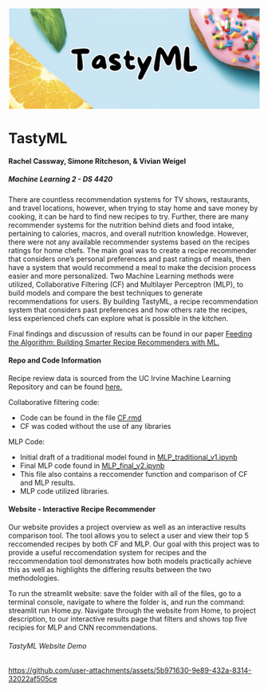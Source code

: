 ![Cover Photo](Figures/cover_photo.png)
# TastyML
#### Rachel Cassway, Simone Ritcheson, & Vivian Weigel
##### Machine Learning 2 - DS 4420
There are countless recommendation systems for TV shows, restaurants, and travel locations, however, when trying to stay home and save money by cooking, it can be hard to find new recipes to try. Further, there are many recommender systems for the nutrition behind diets and food intake, pertaining to calories, macros, and overall nutrition knowledge. However, there were not any available recommender systems based on the recipes ratings for home chefs. The main goal was to create a recipe recommender that considers one’s personal preferences and past ratings of meals, then have a system that would recommend a meal to make the decision process easier and more personalized. Two Machine Learning methods were utilized, Collaborative Filtering (CF) and Multilayer Perceptron (MLP), to build models and compare the best techniques to generate recommendations for users. By building TastyML, a recipe recommendation system that considers past preferences and how others rate the recipes, less experienced chefs can explore what is possible in the kitchen.

Final findings and discussion of results can be found in our paper [Feeding the Algorithm: Building Smarter Recipe Recommenders with ML.](https://docs.google.com/document/d/1GAl89seOvv264gRqhJNJVndyUBb7bOQsP3iJYP6fIVQ/edit?usp=sharing)

#### Repo and Code Information
Recipe review data is sourced from the UC Irvine Machine Learning Repository and can be found [here.](https://archive.ics.uci.edu/dataset/911/recipe+reviews+and+user+feedback+dataset) 

Collaborative filtering code:
  - Code can be found in the file [CF.rmd](CF.Rmd)
  - CF was coded without the use of any libraries
    
MLP Code:
  - Initial draft of a traditional model found in [MLP_traditional_v1.ipynb](MLP_traditional_v1.ipynb)
  - Final MLP code found in [MLP_final_v2.ipynb](MLP_final_v2.ipynb)
  - This file also contains a reccomender function and comparison of CF and MLP results.
  - MLP code utilized libraries.

#### Website - Interactive Recipe Recommender
Our website provides a project overview as well as an interactive results comparison tool. The tool allows you to select a user and view their top 5 reccomended recipes by both CF and MLP. 
Our goal with this project was to provide a useful reccomendation system for recipes and the reccommendation tool demonstrates how both models practically achieve this as well as highlights the differing results between the two methodologies.

To run the streamlit website: save the folder with all of the files, go to a terminal console, navigate to where the folder is, and run the command: streamlit run Home.py. Navigate through the website from Home, to project description, to our interactive results page that filters and shows top five recipies for MLP and CNN recommendations. 

###### TastyML Website Demo
https://github.com/user-attachments/assets/5b971630-9e89-432a-8314-32022af505ce

